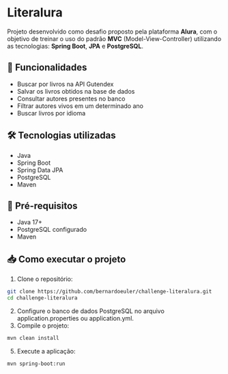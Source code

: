 # Literalura

Projeto desenvolvido como desafio proposto pela plataforma **Alura**, com o objetivo de treinar o uso do padrão **MVC** (Model-View-Controller) utilizando as tecnologias: **Spring Boot**, **JPA** e **PostgreSQL**.

## 📝 Funcionalidades

- Buscar por livros na API Gutendex  
- Salvar os livros obtidos na base de dados  
- Consultar autores presentes no banco  
- Filtrar autores vivos em um determinado ano  
- Buscar livros por idioma  

## 🛠 Tecnologias utilizadas

- Java
- Spring Boot  
- Spring Data JPA  
- PostgreSQL  
- Maven

## 🚀 Pré-requisitos

- Java 17+
- PostgreSQL configurado  
- Maven  

## 📥 Como executar o projeto

1. Clone o repositório:  
  ```bash
  git clone https://github.com/bernardoeuler/challenge-literalura.git
  cd challenge-literalura
  ```
2. Configure o banco de dados PostgreSQL no arquivo application.properties ou application.yml.
3. Compile o projeto:
  ```bash
  mvn clean install
  ```
5. Execute a aplicação:
  ```bash
  mvn spring-boot:run
  ```
